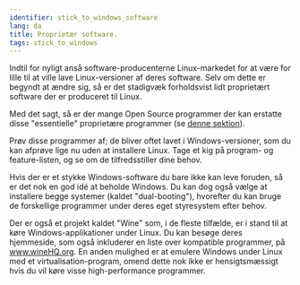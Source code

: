 ```yaml
---
identifier: stick_to_windows_software
lang: da
title: Proprietær software.
tags: stick_to_windows
---
```


Indtil for nyligt anså software-producenterne Linux-markedet for at være for lille til at ville lave Linux-versioner af deres software. Selv om dette er begyndt at ændre sig, så er det stadigvæk forholdsvist lidt proprietært software der er produceret til Linux.

Med det sagt, så er der mange Open Source programmer der kan erstatte disse "essentielle" proprietære programmer (se <a href="/items/warez">denne sektion</a>).

Prøv disse programmer af; de bliver oftet lavet i Windows-versioner, som du kan afprøve lige nu uden at installere Linux. Tage et kig på program- og feature-listen, og se om de tilfredsstiller dine behov.

Hvis der er et stykke Windows-software du bare ikke kan leve foruden, så er det nok en god idé at beholde Windows. Du kan dog også vælge at installere begge systemer (kaldet "dual-booting"), hvorefter du kan bruge de forskellige programmer under deres eget styresystem efter behov.


Der er også et projekt kaldet "Wine" som, i de fleste tilfælde, er i stand til at køre Windows-applikationer under Linux. Du kan besøge deres hjemmeside, som også inkluderer en liste over kompatible programmer, på <a href="http://www.winehq.org">www.wineHQ.org</a>. En anden mulighed er at emulere Windows under Linux med et virtualisation-program, omend dette nok ikke er hensigtsmæssigt hvis du vil køre visse high-performance programmer.

